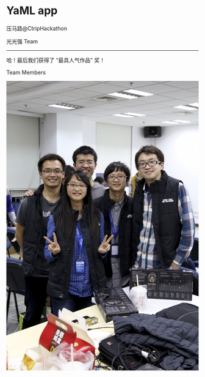 # YaML app

压马路@CtripHackathon

光光强 Team

------

哈！最后我们获得了 “最具人气作品” 奖！

Team Members

![](/docs/team_members.jpg)
